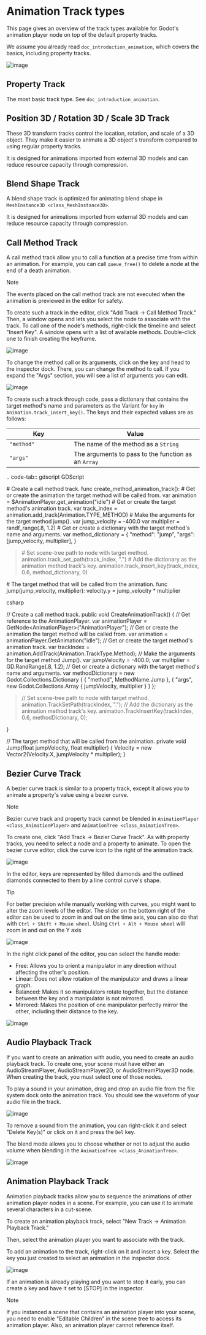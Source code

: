 # Animation Track types

This page gives an overview of the track types available for Godot's
animation player node on top of the default property tracks.

We assume you already read `doc_introduction_animation`, which covers
the basics, including property tracks.

![image](img/track_types.webp)

## Property Track

The most basic track type. See `doc_introduction_animation`.

## Position 3D / Rotation 3D / Scale 3D Track

These 3D transform tracks control the location, rotation, and scale of a
3D object. They make it easier to animate a 3D object's transform
compared to using regular property tracks.

It is designed for animations imported from external 3D models and can
reduce resource capacity through compression.

## Blend Shape Track

A blend shape track is optimized for animating blend shape in
`MeshInstance3D <class_MeshInstance3D>`.

It is designed for animations imported from external 3D models and can
reduce resource capacity through compression.

## Call Method Track

A call method track allow you to call a function at a precise time from
within an animation. For example, you can call `queue_free()` to delete
a node at the end of a death animation.

Note

The events placed on the call method track are not executed when the
animation is previewed in the editor for safety.

To create such a track in the editor, click "Add Track -&gt; Call Method
Track." Then, a window opens and lets you select the node to associate
with the track. To call one of the node's methods, right-click the
timeline and select "Insert Key". A window opens with a list of
available methods. Double-click one to finish creating the keyframe.

![image](img/node_methods.webp)

To change the method call or its arguments, click on the key and head to
the inspector dock. There, you can change the method to call. If you
expand the "Args" section, you will see a list of arguments you can
edit.

![image](img/node_method_args.webp)

To create such a track through code, pass a dictionary that contains the
target method's name and parameters as the Variant for `key` in
`Animation.track_insert_key()`. The keys and their expected values are
as follows:

<table>
<colgroup>
<col style="width: 33%" />
<col style="width: 66%" />
</colgroup>
<thead>
<tr>
<th><strong>Key</strong></th>
<th><strong>Value</strong></th>
</tr>
</thead>
<tbody>
<tr>
<td><code>"method"</code></td>
<td>The name of the method as a <code>String</code></td>
</tr>
<tr>
<td><code>"args"</code></td>
<td>The arguments to pass to the function as an <code>Array</code></td>
</tr>
</tbody>
</table>

.. code-tab:: gdscript GDScript

\# Create a call method track. func create\_method\_animation\_track():
\# Get or create the animation the target method will be called from.
var animation = $AnimationPlayer.get\_animation("idle") \# Get or create
the target method's animation track. var track\_index =
animation.add\_track(Animation.TYPE\_METHOD) \# Make the arguments for
the target method jump(). var jump\_velocity = -400.0 var multiplier =
randf\_range(.8, 1.2) \# Get or create a dictionary with the target
method's name and arguments. var method\_dictionary = { "method":
"jump", "args": \[jump\_velocity, multiplier\], }

> \# Set scene-tree path to node with target method.
> animation.track\_set\_path(track\_index, ".") \# Add the dictionary as
> the animation method track's key.
> animation.track\_insert\_key(track\_index, 0.6, method\_dictionary, 0)

\# The target method that will be called from the animation. func
jump(jump\_velocity, multiplier): velocity.y = jump\_velocity \*
multiplier

csharp

// Create a call method track. public void CreateAnimationTrack() { //
Get reference to the AnimationPlayer. var animationPlayer =
GetNode&lt;AnimationPlayer&gt;("AnimationPlayer"); // Get or create the
animation the target method will be called from. var animation =
animationPlayer.GetAnimation("idle"); // Get or create the target
method's animation track. var trackIndex =
animation.AddTrack(Animation.TrackType.Method); // Make the arguments
for the target method Jump(). var jumpVelocity = -400.0; var multiplier
= GD.RandRange(.8, 1.2); // Get or create a dictionary with the target
method's name and arguments. var methodDictionary = new
Godot.Collections.Dictionary { { "method", MethodName.Jump }, { "args",
new Godot.Collections.Array { jumpVelocity, multiplier } } };

> // Set scene-tree path to node with target method.
> animation.TrackSetPath(trackIndex, "."); // Add the dictionary as the
> animation method track's key. animation.TrackInsertKey(trackIndex,
> 0.6, methodDictionary, 0);

}

// The target method that will be called from the animation. private
void Jump(float jumpVelocity, float multiplier) { Velocity = new
Vector2(Velocity.X, jumpVelocity \* multiplier); }

## Bezier Curve Track

A bezier curve track is similar to a property track, except it allows
you to animate a property's value using a bezier curve.

Note

Bezier curve track and property track cannot be blended in
`AnimationPlayer <class_AnimationPlayer>` and
`AnimationTree <class_AnimationTree>`.

To create one, click "Add Track -&gt; Bezier Curve Track". As with
property tracks, you need to select a node and a property to animate. To
open the bezier curve editor, click the curve icon to the right of the
animation track.

![image](img/bezier_curve_icon.webp)

In the editor, keys are represented by filled diamonds and the outlined
diamonds connected to them by a line control curve's shape.

Tip

For better precision while manually working with curves, you might want
to alter the zoom levels of the editor. The slider on the bottom right
of the editor can be used to zoom in and out on the time axis, you can
also do that with `Ctrl + Shift + Mouse wheel`. Using
`Ctrl + Alt + Mouse wheel` will zoom in and out on the Y axis

![image](img/bezier_curves.webp)

In the right click panel of the editor, you can select the handle mode:

-   Free: Allows you to orient a manipulator in any direction without
    affecting the other's position.
-   Linear: Does not allow rotation of the manipulator and draws a
    linear graph.
-   Balanced: Makes it so manipulators rotate together, but the distance
    between the key and a manipulator is not mirrored.
-   Mirrored: Makes the position of one manipulator perfectly mirror the
    other, including their distance to the key.

![image](img/manipulator_modes.webp)

## Audio Playback Track

If you want to create an animation with audio, you need to create an
audio playback track. To create one, your scene must have either an
AudioStreamPlayer, AudioStreamPlayer2D, or AudioStreamPlayer3D node.
When creating the track, you must select one of those nodes.

To play a sound in your animation, drag and drop an audio file from the
file system dock onto the animation track. You should see the waveform
of your audio file in the track.

![image](img/audio_track.webp)

To remove a sound from the animation, you can right-click it and select
"Delete Key(s)" or click on it and press the `Del` key.

The blend mode allows you to choose whether or not to adjust the audio
volume when blending in the `AnimationTree <class_AnimationTree>`.

![image](img/blend_mode.webp)

## Animation Playback Track

Animation playback tracks allow you to sequence the animations of other
animation player nodes in a scene. For example, you can use it to
animate several characters in a cut-scene.

To create an animation playback track, select "New Track -&gt; Animation
Playback Track."

Then, select the animation player you want to associate with the track.

To add an animation to the track, right-click on it and insert a key.
Select the key you just created to select an animation in the inspector
dock.

![image](img/animation_player_animation.webp)

If an animation is already playing and you want to stop it early, you
can create a key and have it set to
<span class="title-ref">\[STOP\]</span> in the inspector.

Note

If you instanced a scene that contains an animation player into your
scene, you need to enable "Editable Children" in the scene tree to
access its animation player. Also, an animation player cannot reference
itself.
